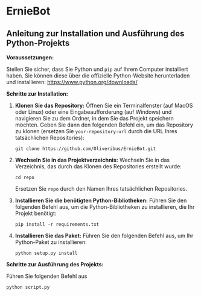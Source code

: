 # ErnieBot

## Anleitung zur Installation und Ausführung des Python-Projekts

**Voraussetzungen:**

Stellen Sie sicher, dass Sie Python und `pip` auf Ihrem Computer installiert haben. Sie können diese über die offizielle Python-Website herunterladen und installieren: https://www.python.org/downloads/

**Schritte zur Installation:**

1. **Klonen Sie das Repository:** Öffnen Sie ein Terminalfenster (auf MacOS oder Linux) oder eine Eingabeaufforderung (auf Windows) und navigieren Sie zu dem Ordner, in dem Sie das Projekt speichern möchten. Geben Sie dann den folgenden Befehl ein, um das Repository zu klonen (ersetzen Sie `your-repository-url` durch die URL Ihres tatsächlichen Repositories):

    ```
    git clone https://github.com/Oliveribus/ErnieBot.git
    ```


2. **Wechseln Sie in das Projektverzeichnis:** Wechseln Sie in das Verzeichnis, das durch das Klonen des Repositories erstellt wurde:

    ```
    cd repo
    ```

    Ersetzen Sie `repo` durch den Namen Ihres tatsächlichen Repositories.


3. **Installieren Sie die benötigten Python-Bibliotheken:** Führen Sie den folgenden Befehl aus, um die Python-Bibliotheken zu installieren, die Ihr Projekt benötigt:

    ```
    pip install -r requirements.txt
    ```

4. **Installieren Sie das Paket:** Führen Sie den folgenden Befehl aus, um Ihr Python-Paket zu installieren:

    ```
    python setup.py install
    ```

**Schritte zur Ausführung des Projekts:**

Führen Sie folgenden Befehl aus
```
python script.py
```


